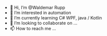 - 👋 Hi, I’m @Waldemar Rupp
- 👀 I’m interested in automation
- 🌱 I’m currently learning C# WPF, java / Kotlin
- 💞️ I’m looking to collaborate on ...
- 📫 How to reach me ...

<!---
WalRp/WalRp is a ✨ special ✨ repository because its `README.md` (this file) appears on your GitHub profile.
You can click the Preview link to take a look at your changes.
--->
